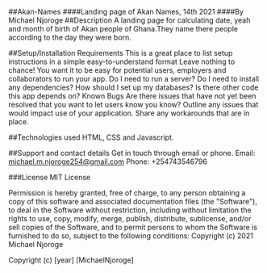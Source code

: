 ##Akan-Names
####Landing page of Akan Names, 14th 2021
####By Michael Njoroge
##Description
A landing page for calculating date, yeah and month of birth of Akan people of Ghana.They name there people according to the day they were born.

##Setup/Installation Requirements
This is a great place
to list setup instructions
in a simple
easy-to-understand
format
Leave nothing to chance! You want it to be easy for potential users, employers and collaborators to run your app. Do I need to run a server? Do I need to install any dependencies? How should I set up my databases? Is there other code this app depends on?
Known Bugs
Are there issues that have not yet been resolved that you want to let users know you know? Outline any issues that would impact use of your application. Share any workarounds that are in place. 

##Technologies used
HTML, CSS and Javascript.

##Support and contact details
Get in touch through email or phone. Email: michael.m.njoroge254@gmail.com Phone: +254743546796

###License
MIT License

Permission is hereby granted, free of charge, to any person obtaining a copy of this software and associated documentation files (the "Software"), to deal in the Software without restriction, including without limitation the rights to use, copy, modify, merge, publish, distribute, sublicense, and/or sell copies of the Software, and to permit persons to whom the Software is furnished to do so, subject to the following conditions: Copyright (c) 2021
Michael Njoroge

Copyright (c) [year] [MichaelNjoroge]

